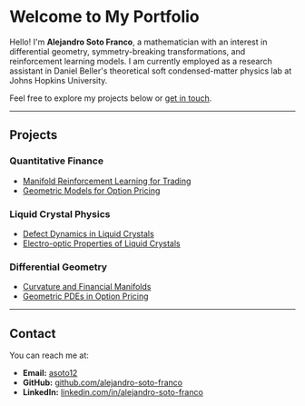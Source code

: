 # Welcome to My Portfolio

Hello! I'm **Alejandro Soto Franco**, a mathematician with an interest in differential geometry, symmetry-breaking transformations, and reinforcement learning models. I am currently employed as a research assistant in Daniel Beller's theoretical soft condensed-matter physics lab at Johns Hopkins University.

Feel free to explore my projects below or [get in touch](#contact).

---

## Projects

### Quantitative Finance
- [Manifold Reinforcement Learning for Trading](manifold-rl.md)
- [Geometric Models for Option Pricing](option-pricing.md)

### Liquid Crystal Physics
- [Defect Dynamics in Liquid Crystals](liquid-crystals.md)
- [Electro-optic Properties of Liquid Crystals](electro-optics.md)

### Differential Geometry
- [Curvature and Financial Manifolds](curvature-manifolds.md)
- [Geometric PDEs in Option Pricing](geometric-pdes.md)

---

## Contact

You can reach me at:

- **Email:** [asoto12](mailto:alejandro@example.com)
- **GitHub:** [github.com/alejandro-soto-franco](https://github.com/alejandro-soto-franco)
- **LinkedIn:** [linkedin.com/in/alejandro-soto-franco](https://www.linkedin.com/in/alejandro-soto-franco-500573209/)
